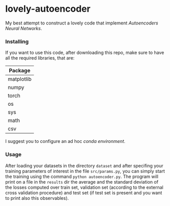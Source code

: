 # lovely-autoencoder

My best attempt to construct a lovely code that implement *Autoencoders Neural Networks*.

### Installing
If you want to use this code, after downloading this repo, make sure to have all the required libraries, that are:

|Package        |
|---------------|
|matplotlib     |
|numpy          |
|torch          |
|os             |
|sys            |         
|math           |
|csv            |

I suggest you to configure an ad hoc *conda environment*.

### Usage
After loading your datasets in the directory `dataset` and after specifing your training parameters of interest in the file `src/params.py`, you can simply start the training using the command `python autoencoder.py`.
The program will print on a file in the `results` dir the average and the standard deviation of the losses computed over train set, validation set (according to the external cross validation procedure) and test set (if test set is present and you want to print also this observables).

